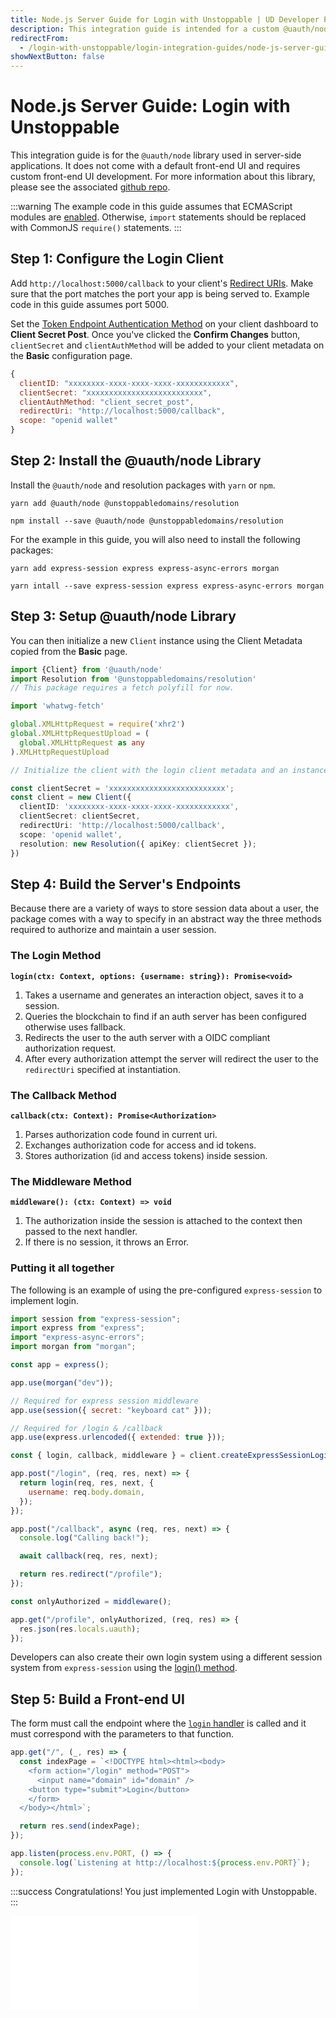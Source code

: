 ```yaml
---
title: Node.js Server Guide for Login with Unstoppable | UD Developer Portal
description: This integration guide is intended for a custom @uauth/node integration for server-side applications and does not come with a default front-end UI.
redirectFrom:
  - /login-with-unstoppable/login-integration-guides/node-js-server-guide/
showNextButton: false
---
```


# Node.js Server Guide: Login with Unstoppable

This integration guide is for the `@uauth/node` library used in server-side applications. It does not come with a default front-end UI and requires custom front-end UI development. For more information about this library, please see the associated [github repo](https://github.com/unstoppabledomains/uauth/tree/main/packages/node).

:::warning
The example code in this guide assumes that ECMAScript modules are [enabled](https://nodejs.org/dist/latest-v16.x/docs/api/esm.html#enabling). Otherwise, `import` statements should be replaced with CommonJS `require()` statements.
:::

## Step 1: Configure the Login Client

Add `http://localhost:5000/callback` to your client's [Redirect URIs](/identity/guides/client-configurations.md#redirect-uris). Make sure that the port matches the port your app is being served to. Example code in this guide assumes port 5000.

Set the [Token Endpoint Authentication Method](/identity/guides/client-configurations.md/#token-endpoint-authentication-method) on your client dashboard to **Client Secret Post**. Once you've clicked the **Confirm Changes** button, `clientSecret` and `clientAuthMethod` will be added to your client metadata on the **Basic** configuration page.

```javascript
{
  clientID: "xxxxxxxx-xxxx-xxxx-xxxx-xxxxxxxxxxxx",
  clientSecret: "xxxxxxxxxxxxxxxxxxxxxxxxxx",
  clientAuthMethod: "client_secret_post",
  redirectUri: "http://localhost:5000/callback",
  scope: "openid wallet"
}
```

## Step 2: Install the @uauth/node Library

Install the `@uauth/node` and resolution packages with `yarn` or `npm`.

```shell yarn
yarn add @uauth/node @unstoppabledomains/resolution
```

```shell npm
npm install --save @uauth/node @unstoppabledomains/resolution
```

For the example in this guide, you will also need to install the following packages:

```shell yarn
yarn add express-session express express-async-errors morgan
```

```shell npm
yarn intall --save express-session express express-async-errors morgan
```

## Step 3: Setup @uauth/node Library

You can then initialize a new `Client` instance using the Client Metadata copied from the **Basic** page.

```typescript
import {Client} from '@uauth/node'
import Resolution from '@unstoppabledomains/resolution'
// This package requires a fetch polyfill for now.

import 'whatwg-fetch'

global.XMLHttpRequest = require('xhr2')
global.XMLHttpRequestUpload = (
  global.XMLHttpRequest as any
).XMLHttpRequestUpload

// Initialize the client with the login client metadata and an instance of Resolution

const clientSecret = 'xxxxxxxxxxxxxxxxxxxxxxxxxx';
const client = new Client({
  clientID: 'xxxxxxxx-xxxx-xxxx-xxxx-xxxxxxxxxxxx',
  clientSecret: clientSecret,
  redirectUri: 'http://localhost:5000/callback',
  scope: 'openid wallet',
  resolution: new Resolution({ apiKey: clientSecret });
})
```

## Step 4: Build the Server's Endpoints

Because there are a variety of ways to store session data about a user, the package comes with a way to specify in an abstract way the three methods required to authorize and maintain a user session.

### The Login Method

**`login(ctx: Context, options: {username: string}): Promise<void>`**

1. Takes a username and generates an interaction object, saves it to a session.
2. Queries the blockchain to find if an auth server has been configured otherwise uses fallback.
3. Redirects the user to the auth server with a OIDC compliant authorization request.
4. After every authorization attempt the server will redirect the user to the `redirectUri` specified at instantiation.

### The Callback Method

**`callback(ctx: Context): Promise<Authorization>`**

1. Parses authorization code found in current uri.
2. Exchanges authorization code for access and id tokens.
3. Stores authorization (id and access tokens) inside session.

### The Middleware Method

**`middleware(): (ctx: Context) => void`**

1. The authorization inside the session is attached to the context then passed to the next handler.
2. If there is no session, it throws an Error.

### Putting it all together

The following is an example of using the pre-configured `express-session` to implement login.

```javascript
import session from "express-session";
import express from "express";
import "express-async-errors";
import morgan from "morgan";

const app = express();

app.use(morgan("dev"));

// Required for express session middleware
app.use(session({ secret: "keyboard cat" }));

// Required for /login & /callback
app.use(express.urlencoded({ extended: true }));

const { login, callback, middleware } = client.createExpressSessionLogin();

app.post("/login", (req, res, next) => {
  return login(req, res, next, {
    username: req.body.domain,
  });
});

app.post("/callback", async (req, res, next) => {
  console.log("Calling back!");

  await callback(req, res, next);

  return res.redirect("/profile");
});

const onlyAuthorized = middleware();

app.get("/profile", onlyAuthorized, (req, res) => {
  res.json(res.locals.uauth);
});
```

Developers can also create their own login system using a different session system from `express-session` using the [login() method](#the-login-method).

## Step 5: Build a Front-end UI

The form must call the endpoint where the [`login` handler](node-js-server-guide.md#the-login-method) is called and it must correspond with the parameters to that function.

```javascript
app.get("/", (_, res) => {
  const indexPage = `<!DOCTYPE html><html><body>
    <form action="/login" method="POST">
      <input name="domain" id="domain" />
    <button type="submit">Login</button>
    </form>
  </body></html>`;

  return res.send(indexPage);
});

app.listen(process.env.PORT, () => {
  console.log(`Listening at http://localhost:${process.env.PORT}`);
});
```

:::success Congratulations!
You just implemented Login with Unstoppable.
:::

<embed src="/snippets/_login-paths-next.md" />

